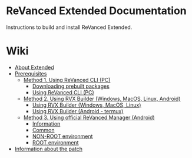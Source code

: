 # ReVanced Extended Documentation

Instructions to build and install ReVanced Extended.

# Wiki

- [About Extended](https://github.com/inotia00/revanced-documentation/wiki/About-Extended)
- [Prerequisites](https://github.com/inotia00/revanced-documentation/wiki/Before-start-(Prerequisites))
  - [Method 1. Using ReVanced CLI (PC)](https://github.com/inotia00/revanced-documentation/wiki/Method-1.-Using-ReVanced-CLI-(PC))
    - [Downloading prebuilt packages](https://github.com/inotia00/revanced-documentation/wiki/Method-1.-Using-ReVanced-CLI-(PC)#downloading-the-packages)
    - [Using ReVanced CLI (PC)](https://github.com/inotia00/revanced-documentation/wiki/Method-1.-Using-ReVanced-CLI-(PC)#using-revanced-cli-pc)
  - [Method 2. Using RVX Builder (Windows, MacOS, Linux, Android)](https://github.com/inotia00/revanced-documentation/wiki/Method-2.-Using-RVX-Builder-(Windows---MacOS---Linux---Android))
    - [Using RVX Builder (Windows, MacOS, Linux)](https://github.com/inotia00/revanced-documentation/wiki/Method-2.-Using-RVX-Builder-(Windows---MacOS---Linux---Android)#using-rvx-builder-windows--macos--linux)
    - [Using RVX Builder (Android - termux)](https://github.com/inotia00/revanced-documentation/wiki/Method-2.-Using-RVX-Builder-(Windows---MacOS---Linux---Android)#using-rvx-builder-android---termux)
  - [Method 3. Using official ReVanced Manager (Android)](https://github.com/inotia00/revanced-documentation/wiki/Method-3.-Using-official-ReVanced-Manager-(Android))
    - [Information](https://github.com/inotia00/revanced-documentation/wiki/Method-3.-Using-official-ReVanced-Manager-(Android)#information)
    - [Common](https://github.com/inotia00/revanced-documentation/wiki/Method-3.-Using-official-ReVanced-Manager-(Android)#common)
    - [NON-ROOT environment](https://github.com/inotia00/revanced-documentation/wiki/Method-3.-Using-official-ReVanced-Manager-(Android)#non-root-environment)
    - [ROOT environment](https://github.com/inotia00/revanced-documentation/wiki/Method-3.-Using-official-ReVanced-Manager-(Android)#root-environment)
- [Information about the patch](https://github.com/inotia00/revanced-documentation/wiki/Options-Information-about-the-patch)
